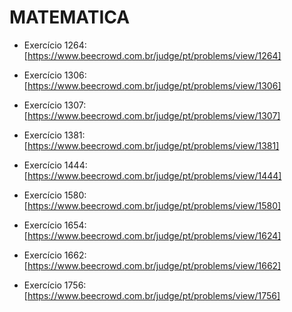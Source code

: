 # **MATEMATICA**


- Exercício 1264: [https://www.beecrowd.com.br/judge/pt/problems/view/1264]  

- Exercício 1306: [https://www.beecrowd.com.br/judge/pt/problems/view/1306]  

- Exercício 1307: [https://www.beecrowd.com.br/judge/pt/problems/view/1307]  

- Exercício 1381: [https://www.beecrowd.com.br/judge/pt/problems/view/1381]  

- Exercício 1444: [https://www.beecrowd.com.br/judge/pt/problems/view/1444]  

- Exercício 1580: [https://www.beecrowd.com.br/judge/pt/problems/view/1580]   

- Exercício 1654: [https://www.beecrowd.com.br/judge/pt/problems/view/1624]  

- Exercício 1662: [https://www.beecrowd.com.br/judge/pt/problems/view/1662]  

- Exercício 1756: [https://www.beecrowd.com.br/judge/pt/problems/view/1756]  